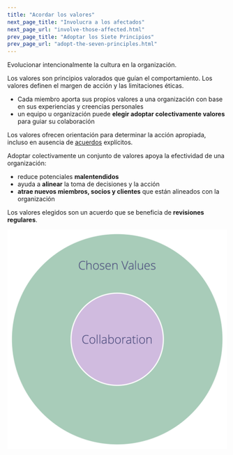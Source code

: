 ```yaml
---
title: "Acordar los valores"
next_page_title: "Involucra a los afectados"
next_page_url: "involve-those-affected.html"
prev_page_title: "Adoptar los Siete Principios"
prev_page_url: "adopt-the-seven-principles.html"
---
```



<div class="card summary"><div class="card-body">Evolucionar intencionalmente la cultura en la organización.
</div></div>

Los valores son principios valorados que guían el comportamiento. Los valores definen el margen de acción y las limitaciones éticas.

-   Cada miembro aporta sus propios valores a una organización con base en sus experiencias  y creencias personales
-   un equipo u organización puede **elegir adoptar colectivamente valores** para guiar su colaboración

Los valores ofrecen orientación para determinar la acción apropiada, incluso en ausencia de <a href="glossary.html#entry-agreement" class="glossary-tooltip" data-toggle="tooltip" title="Acuerdo: Una pauta, proceso, protocolo o política que ha sido acordado y se ha diseñado para guiar el flujo de valor.">acuerdos</a> explícitos.

Adoptar colectivamente un conjunto de valores apoya la efectividad de una organización:

-   reduce potenciales **malentendidos**
-   ayuda a **alinear** la toma de decisiones y la acción
-   **atrae nuevos miembros, socios y clientes** que están alineados con la organización

Los valores elegidos son un acuerdo que se beneficia de **revisiones regulares**.

![Los valores elegidos definen restricciones para la colaboración](img/collaboration-values/chosen-values.png)
